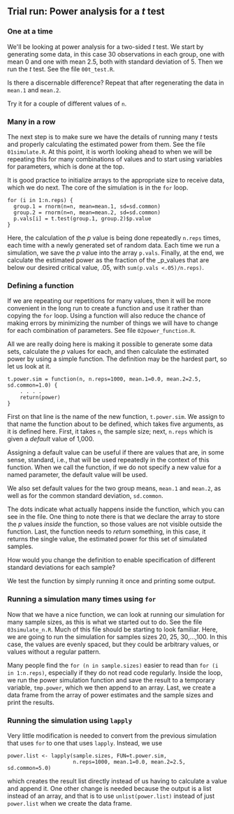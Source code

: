 ## Trial run:  Power analysis for a _t_ test

### One at a time

We'll be looking at power analysis for a two-sided _t_ test.  We start by
generating some data, in this case 30 observations in each group, one with
mean 0 and one with mean 2.5, both with standard deviation of 5.  Then we run
the _t_ test.  See the file ```00t_test.R```.

Is there a discernable difference?  Repeat that after regenerating the data in
```mean.1``` and ```mean.2```.

Try it for a couple of different values of ```n```.

### Many in a row

The next step is to make sure we have the details of running many _t_ tests
and properly calculating the estimated power from them.  See the file
```01simulate.R```.  At this point, it is worth looking ahead to when
we will be repeating this for many combinations of values and to start using
variables for parameters, which is done at the top.

It is good practice to initialize arrays to the appropriate size to receive
data, which we do next.  The core of the simulation is in the ```for```
loop.

    for (i in 1:n.reps) {
      group.1 = rnorm(n=n, mean=mean.1, sd=sd.common)
      group.2 = rnorm(n=n, mean=mean.2, sd=sd.common)
      p.vals[i] = t.test(group.1, group.2)$p.value
    }

Here, the calculation of the _p_ value is being done repeatedly ```n.reps```
times, each time with a newly generated set of random data.  Each time
we run a simulation, we save the _p_ value into the array ```p.vals```.
Finally, at the end, we calculate the estimated power as the fraction
of the _p_values that are below our desired critical value, .05, with
```sum(p.vals <.05)/n.reps)```.

### Defining a function

If we are repeating our repetitions for many values, then it will be more
convenient in the long run to create a function and use it rather than
copying the ```for``` loop.  Using a function will also reduce the chance
of making errors by minimizing the number of things we will have to change
for each combination of parameters.  See file ```02power_function.R```.

All we are really doing here is making it possible to generate some data
sets, calculate the _p_ values for each, and then calculate the estimated
power by using a simple function.  The definition may be the hardest part,
so let us look at it.

    t.power.sim = function(n, n.reps=1000, mean.1=0.0, mean.2=2.5, sd.common=1.0) {
        . . . .
        return(power)
    }

First on that line is the name of the new function, ```t.power.sim```.  We
assign to that name the function about to be defined, which takes five
arguments, as it is defined here.  First, it takes ```n```, the sample
size; next, ```n.reps``` which is given a _default_ value of 1,000.

Assigning a default value can be useful if there are values that are, in
some sense, standard, i.e., that will be used repeatedly in the context of
this function.  When we call the function, if we do not specify a new value
for a named parameter, the default value will be used.

We also set default values for the two group means, ```mean.1``` and
```mean.2```, as well as for the common standard deviation,
```sd.common```.

The dots indicate what actually happens inside the function, which you can
see in the file.  One thing to note there is that we declare the array to
store the _p_ values _inside_ the function, so those values are not visible
outside the function.  Last, the function needs to _return_ something, in
this case, it returns the single value, the estimated power for this set of
simulated samples.

How would you change the definition to enable specification of different
standard deviations for each sample?

We test the function by simply running it once and printing some output.

### Running a simulation many times using ```for```

Now that we have a nice function, we can look at running our simulation for
many sample sizes, as this is what we started out to do.  See the file
```03simulate_n.R```.  Much of this file should be starting to look
familiar.  Here, we are going to run the simulation for samples sizes 20,
25, 30,...,100.  In this case, the values are evenly spaced, but they could
be arbitrary values, or values without a regular pattern.

Many people find the ```for (n in sample.sizes)``` easier to read than
```for (i in 1:n.reps)```, especially if they do not read code regularly.
Inside the loop, we run the power simulation function and save the result
to a temporary variable, ```tmp.power```, which we then append to an array.
Last, we create a data frame from the array of power estimates and the
sample sizes and print the results.

### Running the simulation using ```lapply```

Very little modification is needed to convert from the previous simulation
that uses ```for``` to one that uses ```lapply```.  Instead, we use

    power.list <- lapply(sample.sizes, FUN=t.power.sim,
                         n.reps=1000, mean.1=0.0, mean.2=2.5, sd.common=5.0)

which creates the result list directly instead of us having to calculate
a value and append it.  One other change is needed because the output is
a list instead of an array, and that is to use ```unlist(power.list)```
instead of just ```power.list``` when we create the data frame.





